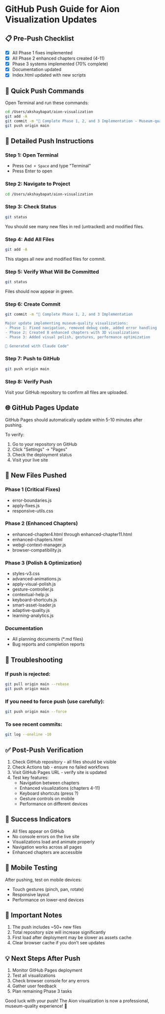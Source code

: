 # GitHub Push Guide for Aion Visualization Updates

## 📋 Pre-Push Checklist
- [x] All Phase 1 fixes implemented
- [x] All Phase 2 enhanced chapters created (4-11)
- [x] Phase 3 systems implemented (70% complete)
- [x] Documentation updated
- [x] Index.html updated with new scripts

## 🚀 Quick Push Commands

Open Terminal and run these commands:

```bash
cd /Users/akshaybapat/aion-visualization
git add -A
git commit -m "🚀 Complete Phase 1, 2, and 3 Implementation - Museum-quality visualizations with advanced interactions"
git push origin main
```

## 📝 Detailed Push Instructions

### Step 1: Open Terminal
- Press `Cmd + Space` and type "Terminal"
- Press Enter to open

### Step 2: Navigate to Project
```bash
cd /Users/akshaybapat/aion-visualization
```

### Step 3: Check Status
```bash
git status
```

You should see many new files in red (untracked) and modified files.

### Step 4: Add All Files
```bash
git add -A
```

This stages all new and modified files for commit.

### Step 5: Verify What Will Be Committed
```bash
git status
```

Files should now appear in green.

### Step 6: Create Commit
```bash
git commit -m "🚀 Complete Phase 1, 2, and 3 Implementation

Major update implementing museum-quality visualizations:
- Phase 1: Fixed navigation, removed debug code, added error handling
- Phase 2: Created 8 enhanced chapters with 3D visualizations
- Phase 3: Added visual polish, gestures, performance optimization

🤖 Generated with Claude Code"
```

### Step 7: Push to GitHub
```bash
git push origin main
```

### Step 8: Verify Push
Visit your GitHub repository to confirm all files are uploaded.

## 🌐 GitHub Pages Update

GitHub Pages should automatically update within 5-10 minutes after pushing. 

To verify:
1. Go to your repository on GitHub
2. Click "Settings" → "Pages"
3. Check the deployment status
4. Visit your live site

## 📁 New Files Pushed

### Phase 1 (Critical Fixes)
- error-boundaries.js
- apply-fixes.js
- responsive-utils.css

### Phase 2 (Enhanced Chapters)
- enhanced-chapter4.html through enhanced-chapter11.html
- enhanced-chapters.html
- webgl-context-manager.js
- browser-compatibility.js

### Phase 3 (Polish & Optimization)
- styles-v3.css
- advanced-animations.js
- apply-visual-polish.js
- gesture-controller.js
- contextual-help.js
- keyboard-shortcuts.js
- smart-asset-loader.js
- adaptive-quality.js
- learning-analytics.js

### Documentation
- All planning documents (*.md files)
- Bug reports and completion reports

## 🔧 Troubleshooting

### If push is rejected:
```bash
git pull origin main --rebase
git push origin main
```

### If you need to force push (use carefully):
```bash
git push origin main --force
```

### To see recent commits:
```bash
git log --oneline -10
```

## ✅ Post-Push Verification

1. Check GitHub repository - all files should be visible
2. Check Actions tab - ensure no failed workflows
3. Visit GitHub Pages URL - verify site is updated
4. Test key features:
   - Navigation between chapters
   - Enhanced visualizations (chapters 4-11)
   - Keyboard shortcuts (press ?)
   - Gesture controls on mobile
   - Performance on different devices

## 🎉 Success Indicators

- All files appear on GitHub
- No console errors on the live site
- Visualizations load and animate properly
- Navigation works across all pages
- Enhanced chapters are accessible

## 📱 Mobile Testing

After pushing, test on mobile devices:
- Touch gestures (pinch, pan, rotate)
- Responsive layout
- Performance on lower-end devices

## 🚨 Important Notes

1. The push includes ~50+ new files
2. Total repository size will increase significantly
3. First load after deployment may be slower as assets cache
4. Clear browser cache if you don't see updates

## 💡 Next Steps After Push

1. Monitor GitHub Pages deployment
2. Test all visualizations
3. Check browser console for any errors
4. Gather user feedback
5. Plan remaining Phase 3 tasks

Good luck with your push! The Aion visualization is now a professional, museum-quality experience! 🌟